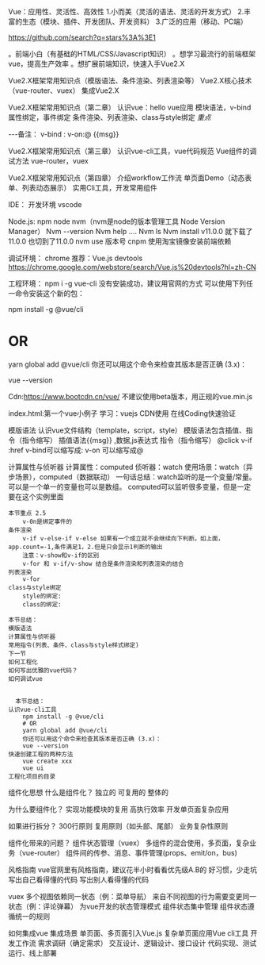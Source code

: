 
Vue：应用性、灵活性、高效性
1.小而美（灵活的语法、灵活的开发方式）
2.丰富的生态（模块、插件、开发团队、开发资料）
3.广泛的应用（移动、PC端）

https://github.com/search?q=stars%3A%3E1 


。前端小白（有基础的HTML/CSS/Javascript知识）
。想学习最流行的前端框架vue，提高生产效率
。想扩展前端知识，快速入手Vue2.X  


Vue2.X框架常用知识点（模版语法、条件渲染、列表渲染等）
Vue2.X核心技术（vue-router、vuex）
集成Vue2.X   

Vue2.X框架常用知识点（第二章）
认识vue：hello vue应用
模块语法，v-bind属性绑定，事件绑定
条件渲染、列表渲染、class与style绑定 *重点*

---备注：  v-bind :    v-on:@   {{msg}}



Vue2.X框架常用知识点（第三章）
认识vue-cli工具，vue代码规范
Vue组件的调试方法
vue-router，vuex


Vue2.X框架常用知识点（第四章）
介绍workflow工作流
单页面Demo（动态表单、列表动态展示）
实用Cli工具，开发常用组件


IDE：
开发环境 vscode

Node.js:
npm node 
  nvm（nvm是node的版本管理工具 Node Version Manager）
  Nvm --version 
  Nvm help
  ....
  Nvm ls
  Nvm install v11.0.0 就下载了11.0.0 也切到了11.0.0
  nvm use 版本号
cnpm 使用淘宝镜像安装前端依赖 

调试环境：
chrome
推荐：Vue.js devtools https://chrome.google.com/webstore/search/Vue.js%20devtools?hl=zh-CN


工程环境：
npm i -g vue-cli  没有安装成功，建议用官网的方式
可以使用下列任一命令安装这个新的包：

npm install -g @vue/cli
# OR
yarn global add @vue/cli
你还可以用这个命令来检查其版本是否正确 (3.x)：

vue --version




Cdn:https://www.bootcdn.cn/vue/
不建议使用beta版本，用正规的vue.min.js


index.html:第一个vue小例子
学习：vuejs CDN使用
在线Coding快速验证


模版语法
认识vue文件结构（template，script，style）
模版语法包含插值、指令（指令缩写）
插值语法{{msg}} ,数据,js表达式
指令（指令缩写） @click v-if :href  v-bind可以缩写成:   v-on 可以缩写成@ 

计算属性与侦听器
计算属性：computed
侦听器：watch
使用场景：watch（异步场景），computed（数据联动） 
一句话总结：watch监听的是一个变量/常量。可以是一个单一的变量也可以是数组。        computed可以监听很多变量，但是一定要在这个实例里面

    本节重点 2.5
        v-0n是绑定事件的 
    条件渲染
        v-if v-else-if v-else 如果有一个成立就不会继续向下判断。如上面，app.count=-1,条件满足1，2.但是只会显示1判断的输出
        注意：v-show和v-if的区别
        v-for 和 v-if/v-show 结合是条件渲染和列表渲染的结合
    列表渲染
        v-for
    class与style绑定
        style的绑定:
        class的绑定:

    本节总结：
    模版语法
    计算属性与侦听器
    常用指令(列表、条件、class与style样式绑定)
    下一节
    如何工程化
    如何写出优雅的vue代码？
    如何调试vue


      本节总结：
    认识vue-cli工具
        npm install -g @vue/cli
        # OR
        yarn global add @vue/cli
        你还可以用这个命令来检查其版本是否正确 (3.x)：
        vue --version
    快速创建工程的两种方法
        vue create xxx
        vue ui
    工程化项目的目录

组件化思想
什么是组件化？
独立的
可复用的
整体的

为什么要组件化？
  实现功能模块的复用
  高执行效率
  开发单页面复杂应用

如果进行拆分？
  300行原则
  复用原则（如头部、尾部）
  业务复杂性原则

组件化带来的问题？
  组件状态管理（vuex）
  多组件的混合使用，多页面，复杂业务（vue-router）
  组件间的传参、消息、事件管理(props、emit/on，bus)

风格指南 vue官网里有风格指南，建议花半小时看看优先级A.B的
  好习惯，少走坑
  写出自己看得懂的代码
  写出别人看得懂的代码


vuex
多个视图依赖同一状态（例：菜单导航）
来自不同视图的行为需要变更同一状态（例：评论弹幕）
为vue开发的状态管理模式
组件状态集中管理
组件状态遵循统一的规则

如何集成vue
集成场景
    单页面、多页面引入Vue.js
    复杂单页面应用Vue cli工具
开发工作流
    需求调研（确定需求）
    交互设计、逻辑设计、接口设计
    代码实现、测试运行、线上部署
    






